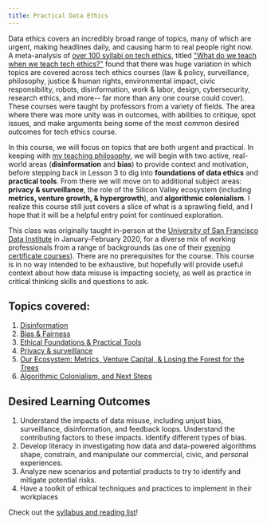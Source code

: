 ```yaml
---
title: Practical Data Ethics
---
```


Data ethics covers an incredibly broad range of topics, many of which are urgent, making headlines daily, and causing harm to real people right now. A meta-analysis of [over 100 syllabi on tech ethics](https://medium.com/@cfiesler/tech-ethics-curricula-a-collection-of-syllabi-3eedfb76be18), titled ["What do we teach when we teach tech ethics?"](https://cmci.colorado.edu/~cafi5706/SIGCSE2020_EthicsSyllabi.pdf) found that there was huge variation in which topics are covered across tech ethics courses (law & policy, surveillance, philosophy, justice & human rights, environmental impact, civic responsibility, robots, disinformation, work & labor, design, cybersecurity, research ethics, and more-- far more than any one course could cover).  These courses were taught by professors from a variety of fields.  The area where there was more unity was in outcomes, with abilities to critique, spot issues, and make arguments being some of the most common desired outcomes for tech ethics course. 

In this course, we will focus on topics that are both urgent and practical. In keeping with [my teaching philosophy](https://www.fast.ai/2016/10/08/teaching-philosophy/), we will begin with two active, real-world areas (**disinformation** and **bias**) to provide context and motivation, before stepping back in Lesson 3 to dig into **foundations of data ethics** and **practical tools**.  From there we will move on to additional subject areas: **privacy & surveillance**, the role of the Silicon Valley ecosystem (including **metrics, venture growth, & hypergrowth**), and **algorithmic colonialism**. I realize this course still just covers a slice of what is a sprawling field, and I hope that it will be a helpful entry point for continued exploration.

This class was originally taught in-person at the [University of San Francisco Data Institute](https://www.usfca.edu/data-institute) in January-February 2020, for a diverse mix of working professionals from a range of backgrounds (as one of their [evening certificate courses](https://www.usfca.edu/data-institute/certificates)). There are no prerequisites for the course. This course is in no way intended to be exhaustive, but hopefully will provide useful context about how data misuse is impacting society, as well as practice in critical thinking skills and questions to ask.

## Topics covered:

1. [Disinformation](/syllabus/#lesson-1-disinformation)
2. [Bias & Fairness](/syllabus/#lesson-2-bias--fairness)
3. [Ethical Foundations & Practical Tools](/syllabus/#lesson-3-ethical-foundations--practical-tools)
4. [Privacy & surveillance](/syllabus/#lesson-4-privacy-and-surveillance)
5. [Our Ecosystem: Metrics, Venture Capital, & Losing the Forest for the Trees](/syllabus/#lesson-5-how-did-we-get-here-our-ecosystem)
6. [Algorithmic Colonialism, and Next Steps](/syllabus/#lesson-6-algorithmic-colonialism-and-next-steps)

## Desired Learning Outcomes

1. Understand the impacts of data misuse, including unjust bias, surveillance, disinformation, and feedback loops. Understand the contributing factors to these impacts. Identify different types of bias.
2. Develop literacy in investigating how data and data-powered algorithms shape, constrain, and manipulate our commercial, civic, and personal experiences.
3. Analyze new scenarios and potential products to try to identify and mitigate potential risks.
4. Have a toolkit of ethical techniques and practices to implement in their workplaces

Check out the [syllabus and reading list](/syllabus)!



